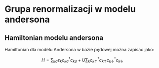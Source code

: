# Grupa renormalizacji w modelu andersona

## Hamiltonian modelu andersona

Hamiltonian dla modelu Andersona w bazie pędowej można zapisac jako:

```math
H=\sum_{k\sigma}\varepsilon_{k}c^{\dagger}_{k\sigma}c_{k\sigma}+
U\sum_{k}c^{\dagger}_{k\uparrow}c_{k\uparrow}c^{\dagger}_{k\downarrow}c_{k\downarrow}
```
